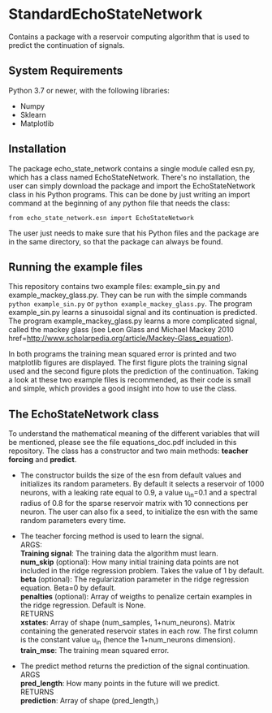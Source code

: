 # StandardEchoStateNetwork
Contains a package with a reservoir computing algorithm that is used 
to predict the continuation of signals.

## System Requirements
Python 3.7 or newer, with the following libraries:
* Numpy
* Sklearn
* Matplotlib

## Installation
The package echo_state_network contains a single module called esn.py, which has a class named EchoStateNetwork.
There's no installation, the user can simply download the package and import the EchoStateNetwork class in his Python programs. 
This can be done by just writing an import command at the beginning of any python 
file that needs the class:
```
from echo_state_network.esn import EchoStateNetwork
```
The user just needs to make sure that his Python files and the package are in the same directory, 
so that the package can always be found. 

## Running the example files
This repository contains two example files: example_sin.py and example_mackey_glass.py.
They can be run with the simple commands ```python example_sin.py``` or ```python example_mackey_glass.py```.
The program example_sin.py learns a sinusoidal signal and its continuation is predicted. The program 
example_mackey_glass.py learns a more complicated signal, called the mackey glass (see
Leon Glass and Michael Mackey 2010 
 href=http://www.scholarpedia.org/article/Mackey-Glass_equation). 

In both programs the training mean squared error is printed and two matplotlib figures are displayed. 
The first figure plots the training signal used and the second figure plots the prediction of the continuation. 
Taking a look at these two example files is recommended, as their code is small and simple, which provides
a good insight into how to use the class.

## The EchoStateNetwork class
To understand the mathematical meaning of the different variables that will be mentioned, please see the file equations_doc.pdf included in this repository.
The class has a constructor and two main methods: **teacher forcing** and **predict**.

* The constructor builds the size of the esn from default values and initializes its random parameters. 
  By default it selects a reservoir of 1000 neurons, with a leaking rate equal to 0.9, a value u<sub>in</sub>=0.1 and a
  spectral radius of 0.8 for the sparse reservoir matrix with 10 connections per neuron. The user can also fix a seed, to       initialize the esn with the same random parameters every time.
* The teacher forcing method is used to learn the signal.  
  ARGS:    
  **Training signal**: The training data the algorithm must learn.  
  **num_skip** (optional): How many initial training data points are not included in the ridge regression problem. Takes the       value of 1 by default.  
  **beta** (optional): The regularization parameter in the ridge regression equation. Beta=0 by default.  
  **penalties** (optional): Array of weigths to penalize certain examples in the ridge regression. Default is None.  
RETURNS  
  **xstates**: Array of shape (num_samples, 1+num_neurons). Matrix containing the generated reservoir states in each row. The first column is the constant value u<sub>in</sub> (hence the 1+num_neurons dimension).   
  **train_mse**: The training mean squared error.

* The predict method returns the prediction of the signal continuation.  
ARGS  
**pred_length**: How many points in the future will we predict.  
RETURNS  
**prediction**: Array of shape (pred_length,)





